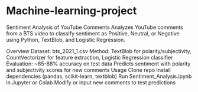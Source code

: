 # Machine-learning-project

Sentiment Analysis of YouTube Comments
Analyzes YouTube comments from a BTS video to classify sentiment as Positive, Neutral, or Negative using Python, TextBlob, and Logistic Regression.

Overview
Dataset: bts_2021_1.csv
Method: TextBlob for polarity/subjectivity, CountVectorizer for feature extraction, Logistic Regression classifier
Evaluation: ~85-88% accuracy on test data
Predicts sentiment with polarity and subjectivity scores for new comments
Usage
Clone repo
Install dependencies (pandas, scikit-learn, textblob)
Run Sentiment_Analysis.ipynb in Jupyter or Colab
Modify or input new comments to test predictions
